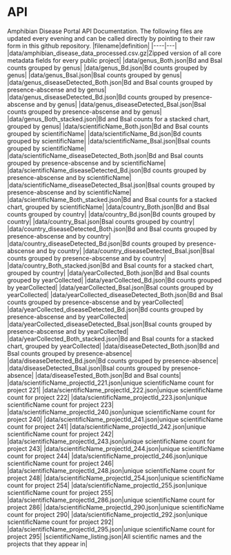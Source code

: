 # API

Amphibian Disease Portal API Documentation.  The following files are updated every evening and can be called directly by pointing to their raw form in this github repository.
|filename|definition|
|----|---|
|data/amphibian_disease_data_processed.csv.gz|Zipped version of all core metadata fields for every public project|
|data/genus_Both.json|Bd and Bsal counts grouped by genus|
|data/genus_Bd.json|Bd counts grouped by genus|
|data/genus_Bsal.json|Bsal counts grouped by genus|
|data/genus_diseaseDetected_Both.json|Bd and Bsal counts grouped by presence-abscense and by genus|
|data/genus_diseaseDetected_Bd.json|Bd counts grouped by presence-abscense and by genus|
|data/genus_diseaseDetected_Bsal.json|Bsal counts grouped by presence-abscense and by genus|
|data/genus_Both_stacked.json|Bd and Bsal counts for a stacked chart, grouped by genus|
|data/scientificName_Both.json|Bd and Bsal counts grouped by scientificName|
|data/scientificName_Bd.json|Bd counts grouped by scientificName|
|data/scientificName_Bsal.json|Bsal counts grouped by scientificName|
|data/scientificName_diseaseDetected_Both.json|Bd and Bsal counts grouped by presence-abscense and by scientificName|
|data/scientificName_diseaseDetected_Bd.json|Bd counts grouped by presence-abscense and by scientificName|
|data/scientificName_diseaseDetected_Bsal.json|Bsal counts grouped by presence-abscense and by scientificName|
|data/scientificName_Both_stacked.json|Bd and Bsal counts for a stacked chart, grouped by scientificName|
|data/country_Both.json|Bd and Bsal counts grouped by country|
|data/country_Bd.json|Bd counts grouped by country|
|data/country_Bsal.json|Bsal counts grouped by country|
|data/country_diseaseDetected_Both.json|Bd and Bsal counts grouped by presence-abscense and by country|
|data/country_diseaseDetected_Bd.json|Bd counts grouped by presence-abscense and by country|
|data/country_diseaseDetected_Bsal.json|Bsal counts grouped by presence-abscense and by country|
|data/country_Both_stacked.json|Bd and Bsal counts for a stacked chart, grouped by country|
|data/yearCollected_Both.json|Bd and Bsal counts grouped by yearCollected|
|data/yearCollected_Bd.json|Bd counts grouped by yearCollected|
|data/yearCollected_Bsal.json|Bsal counts grouped by yearCollected|
|data/yearCollected_diseaseDetected_Both.json|Bd and Bsal counts grouped by presence-abscense and by yearCollected|
|data/yearCollected_diseaseDetected_Bd.json|Bd counts grouped by presence-abscense and by yearCollected|
|data/yearCollected_diseaseDetected_Bsal.json|Bsal counts grouped by presence-abscense and by yearCollected|
|data/yearCollected_Both_stacked.json|Bd and Bsal counts for a stacked chart, grouped by yearCollected|
|data/diseaseDetected_Both.json|Bd and Bsal counts grouped by presence-absence|
|data/diseaseDetected_Bd.json|Bd counts grouped by presence-absence|
|data/diseaseDetected_Bsal.json|Bsal counts grouped by presence-absence|
|data/diseaseTested_Both.json|Bd and Bsal counts|
|data/scientificName_projectId_221.json|unique scientificName count for project 221|
|data/scientificName_projectId_222.json|unique scientificName count for project 222|
|data/scientificName_projectId_223.json|unique scientificName count for project 223|
|data/scientificName_projectId_240.json|unique scientificName count for project 240|
|data/scientificName_projectId_241.json|unique scientificName count for project 241|
|data/scientificName_projectId_242.json|unique scientificName count for project 242|
|data/scientificName_projectId_243.json|unique scientificName count for project 243|
|data/scientificName_projectId_244.json|unique scientificName count for project 244|
|data/scientificName_projectId_246.json|unique scientificName count for project 246|
|data/scientificName_projectId_248.json|unique scientificName count for project 248|
|data/scientificName_projectId_254.json|unique scientificName count for project 254|
|data/scientificName_projectId_255.json|unique scientificName count for project 255|
|data/scientificName_projectId_286.json|unique scientificName count for project 286|
|data/scientificName_projectId_290.json|unique scientificName count for project 290|
|data/scientificName_projectId_292.json|unique scientificName count for project 292|
|data/scientificName_projectId_295.json|unique scientificName count for project 295|
|scientificName_listing.json|All scientific names and the projects that they appear in|
